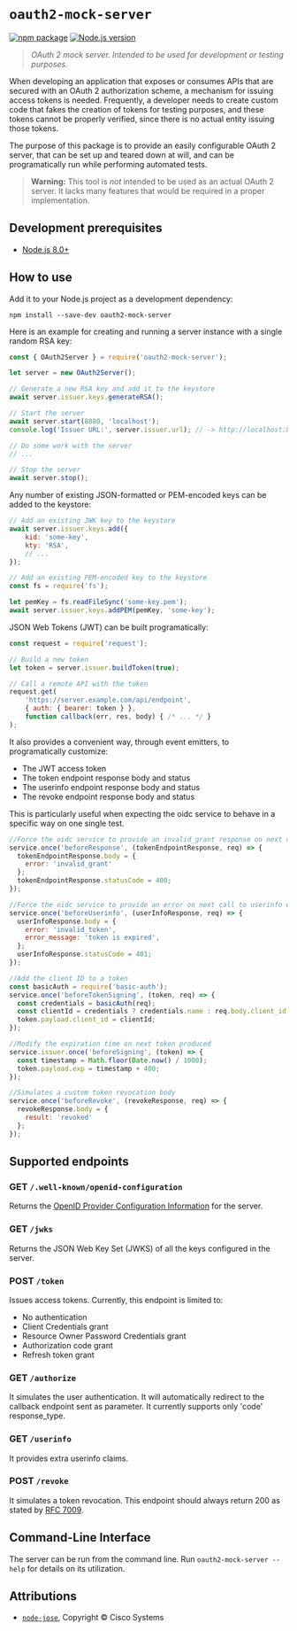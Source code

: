 # `oauth2-mock-server`

[![npm package](https://img.shields.io/npm/v/oauth2-mock-server.svg?logo=npm)](https://www.npmjs.com/package/oauth2-mock-server)
[![Node.js version](https://img.shields.io/node/v/oauth2-mock-server.svg)](https://nodejs.org/)

> _OAuth 2 mock server. Intended to be used for development or testing purposes._

When developing an application that exposes or consumes APIs that are secured with an OAuth 2 authorization scheme, a mechanism for issuing access tokens is needed. Frequently, a developer needs to create custom code that fakes the creation of tokens for testing purposes, and these tokens cannot be properly verified, since there is no actual entity issuing those tokens.

The purpose of this package is to provide an easily configurable OAuth 2 server, that can be set up and teared down at will, and can be programatically run while performing automated tests.

> **Warning:** This tool is _not_ intended to be used as an actual OAuth 2 server. It lacks many features that would be required in a proper implementation.

## Development prerequisites

- [Node.js 8.0+](https://nodejs.org/)

## How to use

Add it to your Node.js project as a development dependency:

```shell
npm install --save-dev oauth2-mock-server
```

Here is an example for creating and running a server instance with a single random RSA key:

```js
const { OAuth2Server } = require('oauth2-mock-server');

let server = new OAuth2Server();

// Generate a new RSA key and add it to the keystore
await server.issuer.keys.generateRSA();

// Start the server
await server.start(8080, 'localhost');
console.log('Issuer URL:', server.issuer.url); // -> http://localhost:8080

// Do some work with the server
// ...

// Stop the server
await server.stop();
```

Any number of existing JSON-formatted or PEM-encoded keys can be added to the keystore:

```js
// Add an existing JWK key to the keystore
await server.issuer.keys.add({
    kid: 'some-key',
    kty: 'RSA',
    // ...
});

// Add an existing PEM-encoded key to the keystore
const fs = require('fs');

let pemKey = fs.readFileSync('some-key.pem');
await server.issuer.keys.addPEM(pemKey, 'some-key');
```

JSON Web Tokens (JWT) can be built programatically:

```js
const request = require('request');

// Build a new token
let token = server.issuer.buildToken(true);

// Call a remote API with the token
request.get(
    'https://server.example.com/api/endpoint',
    { auth: { bearer: token } },
    function callback(err, res, body) { /* ... */ }
);
```

It also provides a convenient way, through event emitters, to programatically customize:

- The JWT access token
- The token endpoint response body and status
- The userinfo endpoint response body and status
- The revoke endpoint response body and status

This is particularly useful when expecting the oidc service to behave in a specific way on one single test.

```js
//Force the oidc service to provide an invalid_grant response on next call to the token endpoint
service.once('beforeResponse', (tokenEndpointResponse, req) => {
  tokenEndpointResponse.body = {
    error: 'invalid_grant'
  };
  tokenEndpointResponse.statusCode = 400;
});

//Force the oidc service to provide an error on next call to userinfo endpoint
service.once('beforeUserinfo', (userInfoResponse, req) => {
  userInfoResponse.body = {
    error: 'invalid_token',
    error_message: 'token is expired',
  };
  userInfoResponse.statusCode = 401;
});

//Add the client ID to a token
const basicAuth = require('basic-auth');
service.once('beforeTokenSigning', (token, req) => {
  const credentials = basicAuth(req);
  const clientId = credentials ? credentials.name : req.body.client_id;
  token.payload.client_id = clientId;
});

//Modify the expiration time on next token produced
service.issuer.once('beforeSigning', (token) => {
  const timestamp = Math.floor(Date.now() / 1000);
  token.payload.exp = timestamp + 400;
});

//Simulates a custom token revocation body
service.once('beforeRevoke', (revokeResponse, req) => {
  revokeResponse.body = {
    result: 'revoked'
  };
});
```

## Supported endpoints

### GET `/.well-known/openid-configuration`

Returns the [OpenID Provider Configuration Information](https://openid.net/specs/openid-connect-discovery-1_0.html#ProviderConfig) for the server.

### GET `/jwks`

Returns the JSON Web Key Set (JWKS) of all the keys configured in the server.

### POST `/token`

Issues access tokens. Currently, this endpoint is limited to:

- No authentication
- Client Credentials grant
- Resource Owner Password Credentials grant
- Authorization code grant
- Refresh token grant

### GET `/authorize`

It simulates the user authentication. It will automatically redirect to the callback endpoint sent as parameter.
It currently supports only 'code' response_type.

### GET `/userinfo`

It provides extra userinfo claims.

### POST `/revoke`

It simulates a token revocation. This endpoint should always return 200 as stated by [RFC 7009](https://tools.ietf.org/html/rfc7009#section-2.2).

## Command-Line Interface

The server can be run from the command line. Run `oauth2-mock-server --help` for details on its utilization.

## Attributions

- [`node-jose`](https://www.npmjs.com/package/node-jose), Copyright © Cisco Systems
